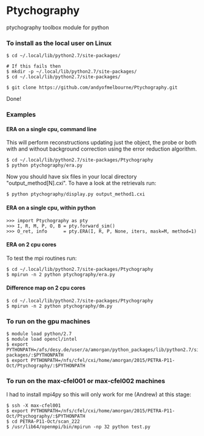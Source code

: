 # Ptychography
ptychography toolbox module for python

### To install as the local user on Linux
```
$ cd ~/.local/lib/python2.7/site-packages/

# If this fails then 
$ mkdir -p ~/.local/lib/python2.7/site-packages/
$ cd ~/.local/lib/python2.7/site-packages/

$ git clone https://github.com/andyofmelbourne/Ptychography.git
```
Done!

### Examples

#### ERA on a single cpu, command line
This will perform reconstructions updating just the object, the probe 
or both with and without background correction using the error reduction
algorithm.
```
$ cd ~/.local/lib/python2.7/site-packages/Ptychography
$ python ptychography/era.py
```

Now you should have six files in your local directory "output_method[N].cxi".
To have a look at the retrievals run:
```
$ python ptychography/display.py output_method1.cxi
```

#### ERA on a single cpu, within python
```
>>> import Ptychography as pty
>>> I, R, M, P, O, B = pty.forward_sim()
>>> O_ret, info      = pty.ERA(I, R, P, None, iters, mask=M, method=1)
```

#### ERA on 2 cpu cores
To test the mpi routines run:
```
$ cd ~/.local/lib/python2.7/site-packages/Ptychography
$ mpirun -n 2 python ptychography/era.py
```

#### Difference map on 2 cpu cores
```
$ cd ~/.local/lib/python2.7/site-packages/Ptychography
$ mpirun -n 2 python ptychography/dm.py
```

### To run on the gpu machines
```
$ module load python/2.7
$ module load opencl/intel
$ export PYTHONPATH=/afs/desy.de/user/a/amorgan/python_packages/lib/python2.7/site-packages/:$PYTHONPATH
$ export PYTHONPATH=/nfs/cfel/cxi/home/amorgan/2015/PETRA-P11-Oct/Ptychography/:$PYTHONPATH
```

### To run on the max-cfel001 or max-cfel002 machines
I had to install mpi4py so this will only work for me (Andrew) at this stage:
```
$ ssh -X max-cfel001
$ export PYTHONPATH=/nfs/cfel/cxi/home/amorgan/2015/PETRA-P11-Oct/Ptychography/:$PYTHONPATH
$ cd PETRA-P11-Oct/scan_222
$ /usr/lib64/openmpi/bin/mpirun -np 32 python test.py
```

